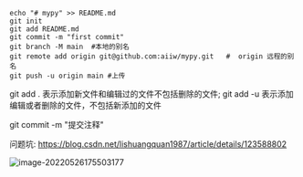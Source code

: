 ```
echo "# mypy" >> README.md
git init
git add README.md
git commit -m "first commit"
git branch -M main  #本地的别名
git remote add origin git@github.com:aiiw/mypy.git   #  origin 远程的别名
git push -u origin main #上传
```

git add . 表示添加新文件和编辑过的文件不包括删除的文件; git add -u 表示添加编辑或者删除的文件，不包括新添加的文件

git commit -m "提交注释"



问题坑:
https://blog.csdn.net/lishuangquan1987/article/details/123588802

![image-20220526175503177](C:/Users/11608/AppData/Roaming/Typora/typora-user-images/image-20220526175503177.png)
